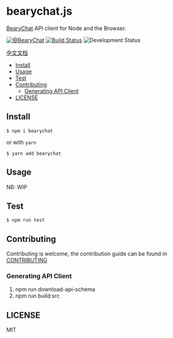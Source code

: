 # bearychat.js

[BearyChat][] API client for Node and the Browser.

[![@BearyChat](http://openapi.beary.chat/badge.svg)](http://openapi.beary.chat/join)
[![Build Status](https://travis-ci.org/bearyinnovative/bearychat.js.svg)](https://travis-ci.org/bearyinnovative/bearychat.js)
![Development Status](https://img.shields.io/badge/status-1.0.0-greeen.svg?style=flat-square)

[BearyChat]: https://bearychat.com

[中文文档](./README_CN.md)

<!-- toc -->

- [Install](#install)
- [Usage](#usage)
- [Test](#test)
- [Contributing](#contributing)
  * [Generating API Client](#generating-api-client)
- [LICENSE](#license)

<!-- tocstop -->

## Install

```
$ npm i bearychat
```

or with `yarn`

```
$ yarn add bearychat
```

## Usage

NB: WIP

## Test

```
$ npm run test
```

## Contributing

Contributing is welcome, the contribution guide can be found in [CONTRIBUTING][]

[CONTRIBUTING]: ./CONTRIBUTING.md


### Generating API Client

1. npm run download-api-schema
2. npm run build:src

## LICENSE

MIT

